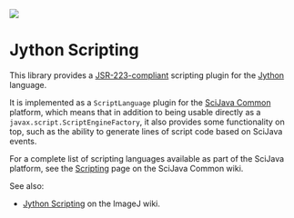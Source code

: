 [![](https://github.com/scijava/scripting-jython/actions/workflows/build-main.yml/badge.svg)](https://github.com/scijava/scripting-jython/actions/workflows/build-main.yml)

# Jython Scripting

This library provides a
[JSR-223-compliant](https://en.wikipedia.org/wiki/Scripting_for_the_Java_Platform)
scripting plugin for the [Jython](http://jython.org/) language.

It is implemented as a `ScriptLanguage` plugin for the [SciJava
Common](https://github.com/scijava/scijava-common) platform, which means that
in addition to being usable directly as a `javax.script.ScriptEngineFactory`,
it also provides some functionality on top, such as the ability to generate
lines of script code based on SciJava events.

For a complete list of scripting languages available as part of the SciJava
platform, see the
[Scripting](https://github.com/scijava/scijava-common/wiki/Scripting) page on
the SciJava Common wiki.

See also:
* [Jython Scripting](http://wiki.imagej.net/Jython_Scripting)
  on the ImageJ wiki.
